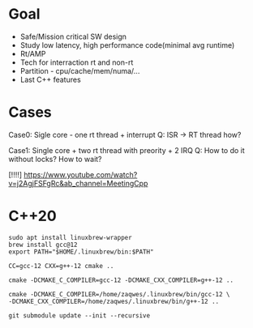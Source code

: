 # Goal
- Safe/Mission critical SW design
- Study low latency, high performance code(minimal avg runtime)
- Rt/AMP
- Tech for interraction rt and non-rt
- Partition - cpu/cache/mem/numa/...
- Last C++ features

# Cases

Case0:
Sigle core - one rt thread + interrupt
Q: ISR -> RT thread how?

Case1:
Single core + two rt thread with preority + 2 IRQ
Q: How to do it without locks? How to wait?

[!!!!]
https://www.youtube.com/watch?v=j2AgjFSFgRc&ab_channel=MeetingCpp

# C++20
```
sudo apt install linuxbrew-wrapper
brew install gcc@12
export PATH="$HOME/.linuxbrew/bin:$PATH"

CC=gcc-12 CXX=g++-12 cmake ..

cmake -DCMAKE_C_COMPILER=gcc-12 -DCMAKE_CXX_COMPILER=g++-12 ..

cmake -DCMAKE_C_COMPILER=/home/zaqwes/.linuxbrew/bin/gcc-12 \
-DCMAKE_CXX_COMPILER=/home/zaqwes/.linuxbrew/bin/g++-12 ..
```

```
git submodule update --init --recursive
```